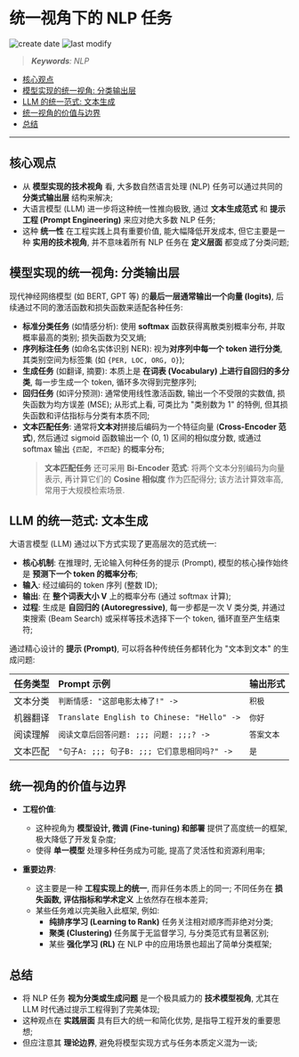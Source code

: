 统一视角下的 NLP 任务
===
<!--START_SECTION:badge-->

![create date](https://img.shields.io/static/v1?label=create%20date&message=2025-09-04&label_color=gray&color=lightsteelblue&style=flat-square)
![last modify](https://img.shields.io/static/v1?label=last%20modify&message=2025-09-06%2015%3A31%3A39&label_color=gray&color=thistle&style=flat-square)

<!--END_SECTION:badge-->
<!--info
date: 2025-09-04 16:47:35
top: false
draft: false
hidden: true
level: 99
tag: [nlp]
-->

<!--START_SECTION:keywords-->
> ***Keywords**: NLP*
<!--END_SECTION:keywords-->

<!--START_SECTION:paper_title-->
<!--END_SECTION:paper_title-->

<!--START_SECTION:toc-->
- [核心观点](#核心观点)
- [模型实现的统一视角: 分类输出层](#模型实现的统一视角-分类输出层)
- [LLM 的统一范式: 文本生成](#llm-的统一范式-文本生成)
- [统一视角的价值与边界](#统一视角的价值与边界)
- [总结](#总结)
<!--END_SECTION:toc-->

---

## 核心观点

- 从 **模型实现的技术视角** 看, 大多数自然语言处理 (NLP) 任务可以通过共同的 **分类式输出层** 结构来解决;
- 大语言模型 (LLM) 进一步将这种统一性推向极致, 通过 **文本生成范式** 和 **提示工程 (Prompt Engineering)** 来应对绝大多数 NLP 任务;
- 这种 **统一性** 在工程实践上具有重要价值, 能大幅降低开发成本, 但它主要是一种 **实用的技术视角**, 并不意味着所有 NLP 任务在 **定义层面** 都变成了分类问题;

## 模型实现的统一视角: 分类输出层

现代神经网络模型 (如 BERT, GPT 等) 的**最后一层通常输出一个向量 (logits)**, 后续通过不同的激活函数和损失函数来适配各种任务:

- **标准分类任务** (如情感分析): 使用 **softmax** 函数获得离散类别概率分布, 并取概率最高的类别; 损失函数为交叉熵;
- **序列标注任务** (如命名实体识别 NER): 视为**对序列中每一个 token 进行分类**, 其类别空间为标签集 (如 `{PER, LOC, ORG, O}`);
- **生成任务** (如翻译, 摘要): 本质上是 **在词表 (Vocabulary) 上进行自回归的多分类**, 每一步生成一个 token, 循环多次得到完整序列;
- **回归任务** (如评分预测): 通常使用线性激活函数, 输出一个不受限的实数值, 损失函数为均方误差 (MSE); 从形式上看, 可类比为 "类别数为 1" 的特例, 但其损失函数和评估指标与分类有本质不同;
- **文本匹配任务**: 通常将**文本对**拼接后编码为一个特征向量 (**Cross-Encoder 范式**), 然后通过 sigmoid 函数输出一个 (0, 1) 区间的相似度分数, 或通过 softmax 输出 `{匹配, 不匹配}` 的概率分布;
    > **文本匹配任务** 还可采用 **Bi‑Encoder 范式**: 将两个文本分别编码为向量表示, 再计算它们的 **Cosine 相似度** 作为匹配得分; 该方法计算效率高, 常用于大规模检索场景.
    

## LLM 的统一范式: 文本生成

大语言模型 (LLM) 通过以下方式实现了更高层次的范式统一:

- **核心机制**: 在推理时, 无论输入何种任务的提示 (Prompt), 模型的核心操作始终是 **预测下一个 token 的概率分布**;
- **输入**: 经过编码的 token 序列 (整数 ID);
- **输出**: 在 **整个词表大小 V** 上的概率分布 (通过 softmax 计算);
- **过程**: 生成是 **自回归的 (Autoregressive)**, 每一步都是一次 V 类分类, 并通过束搜索 (Beam Search) 或采样等技术选择下一个 token, 循环直至产生结束符;

通过精心设计的 **提示 (Prompt)**, 可以将各种传统任务都转化为 "文本到文本" 的生成问题:

| 任务类型 | Prompt 示例 | 输出形式 |
| :--- | :--- | :--- |
| 文本分类 | `判断情感: "这部电影太棒了!" ->` | `积极` |
| 机器翻译 | `Translate English to Chinese: "Hello" ->` | `你好` |
| 阅读理解 | `阅读文章后回答问题: ;;; 问题: ;;;? ->` | `答案文本` |
| 文本匹配 | `"句子A: ;;; 句子B: ;;; 它们意思相同吗?" ->` | `是` |

## 统一视角的价值与边界

- **工程价值**:
    - 这种视角为 **模型设计, 微调 (Fine-tuning) 和部署** 提供了高度统一的框架, 极大降低了开发复杂度;
    - 使得 **单一模型** 处理多种任务成为可能, 提高了灵活性和资源利用率;

- **重要边界**:
    - 这主要是一种 **工程实现上的统一**, 而非任务本质上的同一; 不同任务在 **损失函数, 评估指标和学术定义** 上依然存在根本差异;
    - 某些任务难以完美融入此框架, 例如:
        - **纯排序学习 (Learning to Rank)** 任务关注相对顺序而非绝对分类;
        - **聚类 (Clustering)** 任务属于无监督学习, 与分类范式有显著区别;
        - 某些 **强化学习 (RL)** 在 NLP 中的应用场景也超出了简单分类框架;

## 总结

- 将 NLP 任务 **视为分类或生成问题** 是一个极具威力的 **技术模型视角**, 尤其在 LLM 时代通过提示工程得到了完美体现;
- 这种观点在 **实践层面** 具有巨大的统一和简化优势, 是指导工程开发的重要思想;
- 但应注意其 **理论边界**, 避免将模型实现方式与任务本质定义混为一谈;

